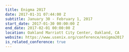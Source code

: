 ```yaml
---
title: Enigma 2017
date: 2017-01-31 07:44:00 Z
subtitle: January 30 - February 1, 2017
start_date: 2017-01-30 00:00:00 Z
end_date: 2017-02-01 00:00:00 Z
location: Oakland Marriott City Center, Oakland, CA
website: https://www.usenix.org/conference/enigma2017
is_related_conference: true
---
```


